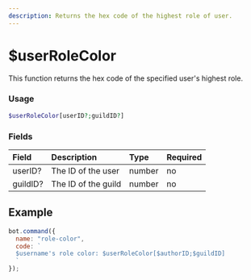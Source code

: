 ```yaml
---
description: Returns the hex code of the highest role of user.
---
```


# $userRoleColor

This function returns the hex code of the specified user's highest role.

### Usage

```php
$userRoleColor[userID?;guildID?]
```

### Fields

| Field | Description | Type | Required |
| :--- | :--- | :--- | :--- |
| userID? | The ID of the user | number | no |
| guildID? | The ID of the guild | number | no |

## Example

```javascript
bot.command({
  name: "role-color",
  code: `
  $username's role color: $userRoleColor[$authorID;$guildID]
  `
});
```

